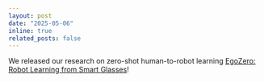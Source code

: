 ```yaml
---
layout: post
date: "2025-05-06"
inline: true
related_posts: false
---
```


We released our research on zero-shot human-to-robot learning [EgoZero: Robot Learning from Smart Glasses](https://x.com/vincentjliu/status/1927392184241635650)!
